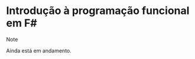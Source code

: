 # <a name="introduction-to-functional-programming-in-f"></a>Introdução à programação funcional em F# #

> [!NOTE]
Ainda está em andamento.